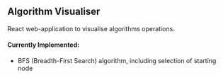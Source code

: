 ## Algorithm Visualiser

React web-application to visualise algorithms operations.

#### Currently Implemented:
- BFS (Breadth-First Search) algorithm, including selection of starting node
